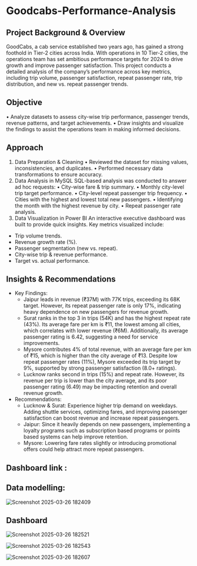 # Goodcabs-Performance-Analysis
## Project Background & Overview
GoodCabs, a cab service established two years ago, has gained a strong foothold in Tier-2 cities across India. With operations in 10 Tier-2 cities, the operations team has set ambitious performance targets for 2024 to drive growth and improve passenger satisfaction. This project conducts a detailed analysis of the company’s performance across key metrics, including trip volume, passenger satisfaction, repeat passenger rate, trip distribution, and new vs. repeat passenger trends.
## Objective
•	Analyze datasets to assess city-wise trip performance, passenger trends, revenue patterns, and target achievements.
•	Draw insights and visualize the findings to assist the operations team in making informed decisions.
## Approach
1. Data Preparation & Cleaning
•	Reviewed the dataset for missing values, inconsistencies, and duplicates.
•	Performed necessary data transformations to ensure accuracy.
2. Data Analysis in MySQL
SQL-based analysis was conducted to answer ad hoc requests:
•	City-wise fare & trip summary.
•	Monthly city-level trip target performance.
•	City-level repeat passenger trip frequency.
•	Cities with the highest and lowest total new passengers.
•	Identifying the month with the highest revenue by city.
•	Repeat passenger rate analysis.
3. Data Visualization in Power BI
An interactive executive dashboard was built to provide quick insights. Key metrics visualized include:
  -	Trip volume trends.
  -	Revenue growth rate (%).
  -	Passenger segmentation (new vs. repeat).
  -	City-wise trip & revenue performance.
  -	Target vs. actual performance.
## Insights & Recommendations
- Key Findings:
  -	Jaipur leads in revenue (₹37M) with 77K trips, exceeding its 68K target. However, its repeat passenger rate is only 17%, indicating heavy dependence on new passengers for revenue growth.
  - Surat ranks in the top 3 in trips (54K) and has the highest repeat rate (43%). Its average fare per km is ₹11, the lowest among all cities, which correlates with lower revenue (₹6M). Additionally, its average passenger rating is 6.42, suggesting a need for service improvements.
  -	Mysore contributes 4% of total revenue, with an average fare per km of ₹15, which is higher than the city average of ₹13. Despite low repeat passenger rates (11%), Mysore exceeded its trip target by 9%, supported by strong passenger satisfaction (8.0+ ratings).
  -	Lucknow ranks second in trips (15%) and repeat rate. However, its revenue per trip is lower than the city average, and its poor passenger rating (6.49) may be impacting retention and overall revenue growth.
- Recommendations:
  -	Lucknow & Surat: Experience higher trip demand on weekdays. Adding shuttle services, optimizing fares, and improving passenger satisfaction can boost revenue and increase repeat passengers.
  -	Jaipur: Since it heavily depends on new passengers, implementing a loyalty programs such as subscription based programs or points based systems can help improve retention.
  -	Mysore: Lowering fare rates slightly or introducing promotional offers could help attract more repeat passengers.

## Dashboard link :

## Data modelling:

![Screenshot 2025-03-26 182409](https://github.com/user-attachments/assets/3e23b356-50a2-48fc-b030-2cf023259457)

## Dashboard

![Screenshot 2025-03-26 182521](https://github.com/user-attachments/assets/029e5275-4c01-43dd-90d0-70d2b4d0bf3b)

![Screenshot 2025-03-26 182543](https://github.com/user-attachments/assets/e996bb24-4996-41c1-87ef-26f33521c906)

![Screenshot 2025-03-26 182607](https://github.com/user-attachments/assets/b9f6d484-14a9-439d-ac04-6881a7c1400a)







